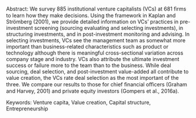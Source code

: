 Abstract: We survey 885 institutional venture capitalists (VCs) at 681 ﬁrms to learn how they make decisions. Using the framework in Kaplan and Strömberg (2001), we provide detailed information on VCs’ practices in pre-investment screening (sourcing evaluating and selecting investments), in structuring investments, and in post-investment monitoring and advising. In selecting investments, VCs see the management team as somewhat more important than business-related characteristics such as product or technology although there is meaningful cross-sectional variation across company stage and industry. VCs also attribute the ultimate investment success or failure more to the team than to the business. While deal sourcing, deal selection, and post-investment value-added all contribute to value creation, the VCs rate deal selection as the most important of the three. We compare our results to those for chief ﬁnancial oﬃcers (Graham and Harvey, 2001) and private equity investors (Gompers et al., 2016a).


Keywords: Venture capita, Value creation, Capital structure, Entrepreneurship

